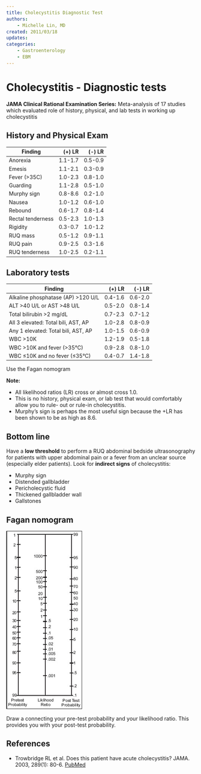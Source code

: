 ```yaml
---
title: Cholecystitis Diagnostic Test
authors:
    - Michelle Lin, MD
created: 2011/03/18
updates:
categories:
    - Gastroenterology
    - EBM
---
```


# Cholecystitis - Diagnostic tests

**JAMA Clinical Rational Examination Series:**
Meta-analysis of 17 studies which evaluated role of history, physical, and lab tests in working up cholecystitis

## History and Physical Exam

| **Finding**          | **(+) LR** | **(-) LR** |
| -------------------- | ---------: | ---------: |
| Anorexia             |    1.1-1.7 |    0.5-0.9 |
| Emesis               |    1.1-2.1 |    0.3-0.9 |
| Fever (&gt;35C)      |    1.0-2.3 |    0.8-1.0 |
| Guarding             |    1.1-2.8 |    0.5-1.0 |
| Murphy sign          |    0.8-8.6 |    0.2-1.0 |
| Nausea               |    1.0-1.2 |    0.6-1.0 |
| Rebound              |    0.6-1.7 |    0.8-1.4 |
| Rectal tenderness    |    0.5-2.3 |    1.0-1.3 |
| Rigidity             |    0.3-0.7 |    1.0-1.2 |
| RUQ mass             |    0.5-1.2 |    0.9-1.1 |
| RUQ pain             |    0.9-2.5 |    0.3-1.6 |
| RUQ tenderness       |    1.0-2.5 |    0.2-1.1 |

## Laboratory tests

| **Finding**                                   | **(+) LR** | **(-) LR** |
| --------------------------------------------- | ---------: | ---------: |
| Alkaline phosphatase (AP) &gt;120 U/L         |    0.4-1.6 |    0.6-2.0 |
| ALT &gt;40 U/L or AST &gt;48 U/L              |    0.5-2.0 |    0.8-1.4 |
| Total bilirubin &gt;2 mg/dL                   |    0.7-2.3 |    0.7-1.2 |
| All 3 elevated: Total bili, AST, AP           |    1.0-2.8 |    0.8-0.9 |
| Any 1 elevated: Total bili, AST, AP           |    1.0-1.5 |    0.6-0.9 |
| WBC &gt;10K                                   |    1.2-1.9 |    0.5-1.8 |
| WBC &gt;10K and fever (&gt;35&deg;C)          |    0.9-2.8 |    0.8-1.0 |
| WBC &le;10K and no fever (&le;35&deg;C)       |    0.4-0.7 |    1.4-1.8 |

Use the Fagan nomogram

**Note:**

- All likelihood ratios (LR) cross or almost cross 1.0.
- This is no history, physical exam, or lab test that would comfortably allow you to rule- out or rule-in cholecystitis.
- Murphy’s sign is perhaps the most useful sign because the +LR has been shown to be as high as 8.6.

## Bottom line

Have a **low threshold** to perform a RUQ abdominal bedside ultrasonography for patients with upper abdominal pain or a fever from an unclear source (especially elder patients). Look for **indirect signs** of cholecystitis:

- Murphy sign
- Distended gallbladder
- Pericholecystic fluid
- Thickened gallbladder wall 
- Gallstones

## Fagan nomogram

![Fagan nomogram](image-1.png)

Draw a connecting your pre-test probability and your likelihood ratio. This provides you with your post-test probability.

## References

- Trowbridge RL et al. Does this patient have acute cholecystitis? JAMA. 2003, 289(1): 80-6. [PubMed](https://www.ncbi.nlm.nih.gov/pubmed/?term=12503981)
